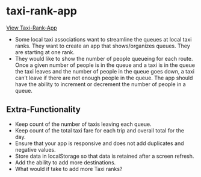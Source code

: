 # taxi-rank-app

[View Taxi-Rank-App](https://owethusotomela.github.io/taxi-rank-app/)

* Some local taxi associations want to streamline the queues
    at local taxi ranks. They want to create an app that shows/organizes queues. 
    They are starting at one rank.
* They would like to show the number of people queueing for each route. 
    Once a given number of people is in the queue and a taxi is in the queue 
    the taxi leaves and the number of people in the queue goes down, a taxi can’t leave 
    if there are not enough people in the queue. The app should have the 
    ability to increment or decrement the number of people in a queue.

## Extra-Functionality
* Keep count of the number of taxis leaving each queue.
* Keep count of the total taxi fare for each trip and overall total for the day.
* Ensure that your app is responsive and does not add duplicates and negative values.
* Store data in localStorage so that data is retained after a screen refresh.
* Add the ability to add more destinations.
* What would if take to add more Taxi ranks?